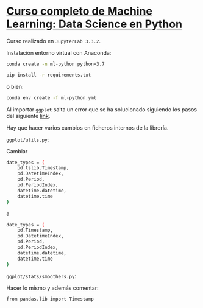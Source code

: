 # [Curso completo de Machine Learning: Data Science en Python](https://cursos.frogamesformacion.com/courses/machine-learning-python/)

Curso realizado en `JupyterLab 3.3.2`.

Instalación entorno virtual con Anaconda:

```bash
conda create -n ml-python python=3.7
```

```bash
pip install -r requirements.txt
```

o bien:

```bash
conda env create -f ml-python.yml
```

Al importar `ggplot` salta un error que se ha solucionado siguiendo los pasos del siguiente [link](https://github.com/yhat/ggpy/issues/662#issuecomment-484138308).

Hay que hacer varios cambios en ficheros internos de la librería.

`ggplot/utils.py`:

Cambiar

```bash
date_types = (
    pd.tslib.Timestamp,
    pd.DatetimeIndex,
    pd.Period,
    pd.PeriodIndex,
    datetime.datetime,
    datetime.time
)
```

a

```bash
date_types = (
    pd.Timestamp,
    pd.DatetimeIndex,
    pd.Period,
    pd.PeriodIndex,
    datetime.datetime,
    datetime.time
)
```

`ggplot/stats/smoothers.py`:

Hacer lo mismo y además comentar:

`from pandas.lib import Timestamp`
